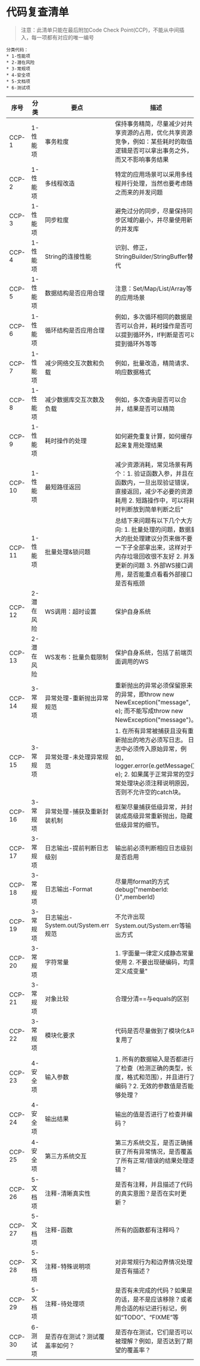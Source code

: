 # 代码复查清单

<style>
table th:first-of-type {
	width: 100px;
}

table th:nth-of-type(2) {
	width: 100px;
}

table th:nth-of-type(3) {
	width: 200px;
}
</style>

> 注意：此清单只能在最后附加Code Check Point(CCP)，不能从中间插入，每一项都有对应的唯一编号

```
分类代码：
* 1-性能项
* 2-潜在风险
* 3-常规项
* 4-安全项
* 5-文档项
* 6-测试项
```

序号|分类|要点|描述
---|---|---|---
CCP-1|1-性能项|事务粒度|保持事务精简，尽量减少对共享资源的占用，优化共享资源竞争，例如：某些耗时的取值逻辑是否可以拿出事务之外，而又不影响事务结果
CCP-2|1-性能项|多线程改造|特定的应用场景可以采用多线程并行处理，当然也要考虑随之而来的并发问题
CCP-3|1-性能项|同步粒度|避免过分的同步，尽量保持同步区域的最小，并尽量使用新的并发库
CCP-4|1-性能项|String的连接性能|识别、修正，StringBuilder/StringBuffer替代
CCP-5|1-性能项|数据结构是否应用合理|注意：Set/Map/List/Array等的应用场景
CCP-6|1-性能项|循环结构是否应用合理|例如，多次循环相同的数据是否可以合并，耗时操作是否可以提到循环外，If判断是否可以提到循环外等等
CCP-7|1-性能项|减少网络交互次数和负载|例如，批量改造，精简请求、响应数据格式
CCP-8|1-性能项|减少数据库交互次数及负载|例如，多次查询是否可以合并，结果是否可以精简
CCP-9|1-性能项|耗时操作的处理|如何避免重复计算，如何缓存起来复用处理结果
CCP-10|1-性能项|最短路径返回|减少资源消耗，常见场景有两个：1. 验证函数入参，并且在函数内，一旦出现验证错误，直接返回，减少不必要的资源耗用 2. 短路操作中，可以将耗时判断放到简单判断之后"
CCP-11|1-性能项|批量处理&锁问题|总结下来问题有以下几个大方向: 1. 批量处理的问题，数据量大的批处理建议分页来做不要一下子全部拿出来，这样对于内存垃圾回收很不友好 2. 并发更新的问题 3. 外部WS接口调用，是否能重点看看外部接口是否有瓶颈
CCP-12|2-潜在风险|WS调用：超时设置|保护自身系统
CCP-13|2-潜在风险|WS发布：批量负载限制|保护自身系统，包括了前端页面调用的WS
CCP-14|3-常规项|异常处理-重新抛出异常规范|重新抛出的异常必须保留原来的异常，即throw new NewException("message", e); 而不能写成throw new NewException("message")。
CCP-15|3-常规项|异常处理-未处理异常规范|1. 在所有异常被捕获且没有重新抛出的地方必须写日志。 日志中必须传入原始异常，例如，logger.error(e.getMessage(), e); 2. 如果属于正常异常的空异常处理块必须注释说明原因，否则不允许空的catch块。
CCP-16|3-常规项|异常处理-捕获及重新封装机制|框架尽量捕获低级异常，并封装成高级异常重新抛出，隐藏低级异常的细节。
CCP-17|3-常规项|日志输出-提前判断日志级别|输出前必须判断相应日志级别是否启用
CCP-18|3-常规项|日志输出-Format|尽量用format的方式debug("memberId:{}",memberId)
CCP-19|3-常规项|日志输出-System.out/System.err规范|不允许出现System.out/System.err等输出方式
CCP-20|3-常规项|字符常量|1. 字面量一律定义成静态常量使用 2. 不要出现硬编码，均需定义成变量"
CCP-21|3-常规项|对象比较|合理分清==与equals的区别
CCP-22|3-常规项|模块化要求|代码是否尽量做到了模块化&可复用了
CCP-23|4-安全项|输入参数|1. 所有的数据输入是否都进行了检查（检测正确的类型，长度，格式和范围），并且进行了编码？2. 无效的参数值是否能够处理？
CCP-24|4-安全项|输出结果|输出的值是否进行了检查并编码？
CCP-25|4-安全项|第三方系统交互|第三方系统交互，是否正确捕获了所有异常情况，是否覆盖了所有正常/错误的结果处理逻辑？
CCP-26|5-文档项|注释-清晰真实性|是否有注释，并且描述了代码的真实意图？是否在实时更新？
CCP-27|5-文档项|注释-函数|所有的函数都有注释吗？
CCP-28|5-文档项|注释-特殊说明项|对非常规行为和边界情况处理是否有描述？
CCP-29|5-文档项|注释-待处理项|是否有未完成的代码？如果是的话，是不是应该移除？或者用合适的标记进行标记，例如“TODO”、“FIXME”等
CCP-30|6-测试项|是否存在测试？测试覆盖率如何？|是否存在测试，它们是否可以被理解？例如，是否达到了期望的覆盖率？